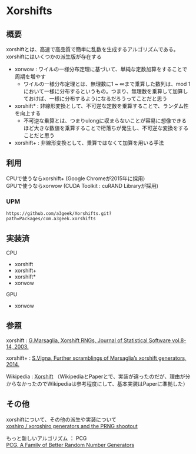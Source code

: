 Xorshifts
===

## 概要
xorshiftとは、高速で高品質で簡単に乱数を生成するアルゴリズムである。
xorshiftにはいくつかの派生版が存在する
- xorwow : ワイルの一様分布定理に基づいて、単純な定数加算をすることで周期を増やす
    - ワイルの一様分布定理とは、無理数に1 ~ ∞まで乗算した数列は、mod 1において一様に分布するというもの。つまり、無理数を乗算して加算しておけば、一様に分布するようになるだろうってことだと思う
- xorshift* : 非線形変換として、不可逆な定数を乗算することで、ランダム性を向上する
    - 不可逆な乗算とは、つまりulongに収まらないことが容易に想像できるほど大きな数値を乗算することで桁落ちが発生し、不可逆な変換をすることだと思う
- xorshift+ : 非線形変換として、乗算ではなくて加算を用いる手法

## 利用
CPUで使うならxorshift+  (Google Chromeが2015年に採用)  
GPUで使うならxorwow  (CUDA Toolkit : cuRAND Libraryが採用)  

### UPM
````
https://github.com/a3geek/Xorshifts.git?path=Packages/com.a3geek.xorshifts
````


## 実装済
CPU
- xorshift
- xorshift+
- xorshift*
- xorwow

GPU
- xorwow

## 参照
xorshift : [G.Marsaglia, Xorshift RNGs, Journal of Statistical Software vol.8-14, 2003.](https://www.jstatsoft.org/article/view/v008i14)

xorshift+ : [S.Vigna, Further scramblings of Marsaglia’s xorshift generators, 2014.](http://vigna.di.unimi.it/ftp/papers/xorshiftplus.pdf)

Wikipedia : [Xorshift](https://en.wikipedia.org/wiki/Xorshift)
（WikipediaとPaperとで、実装が違ったのだが、理由が分からなかったのでWikipediaは参考程度にして、基本実装はPaperに準拠した）

## その他
xorshiftについて、その他の派生や実装について  
[xoshiro / xoroshiro generators and the PRNG shootout](http://xoshiro.di.unimi.it/)

もっと新しいアルゴリズム ： PCG  
[PCG, A Family of Better Random Number Generators](http://www.pcg-random.org/)
